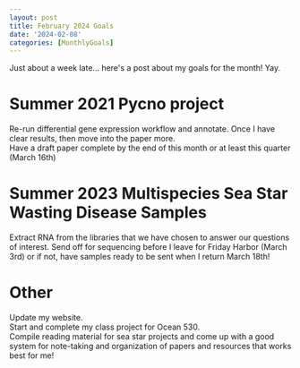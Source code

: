 ```yaml
---
layout: post
title: February 2024 Goals
date: '2024-02-08'
categories: [MonthlyGoals]
---
```

Just about a week late... here's a post about my goals for the month! Yay.

# Summer 2021 Pycno project
Re-run differential gene expression workflow and annotate. Once I have clear results, then move into the paper more.        
Have a draft paper complete by the end of this month or at least this quarter (March 16th)    

# Summer 2023 Multispecies Sea Star Wasting Disease Samples
Extract RNA from the libraries that we have chosen to answer our questions of interest. Send off for sequencing before I leave for Friday Harbor (March 3rd) or if not, have samples ready to be sent when I return March 18th!

# Other
Update my website.   
Start and complete my class project for Ocean 530.    
Compile reading material for sea star projects and come up with a good system for note-taking and organization of papers and resources that works best for me!
